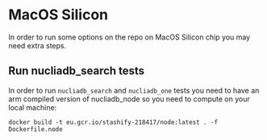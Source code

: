 # MacOS Silicon

In order to run some options on the repo on MacOS Silicon chip you may need extra steps.

## Run nucliadb_search tests

In order to run `nucliadb_search` and `nucliadb_one` tests you need to have an arm compiled version of nucliadb_node so you need to compute on your local machine:

`docker build -t eu.gcr.io/stashify-218417/node:latest . -f Dockerfile.node`
